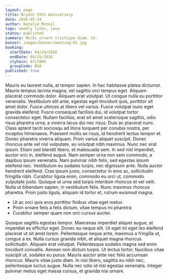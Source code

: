 ```yaml
---
layout: page
title: Bryant 55th Anniversary
date: 2016-05-24
author: Natalie Mcneil
tags: weekly links, java
status: published
summary: Morbi ornare tristique diam. Ut.
banner: images/banner/meeting-01.jpg
booking:
  startDate: 04/24/2016
  endDate: 04/25/2016
  ctyhocn: ATLFBHX
  groupCode: B5A
published: true
---
```

Mauris eu laoreet nulla, at tempor sapien. In hac habitasse platea dictumst. Mauris tempus lacinia magna, vel sagittis orci tempus eget. Aliquam placerat commodo dolor. Aliquam erat volutpat. Ut congue nulla eu porttitor venenatis. Vestibulum elit ante, egestas eget tincidunt quis, porttitor sit amet dolor. Fusce ultrices at libero vel varius. Fusce volutpat nunc eget gravida eleifend. Fusce consequat facilisis dui, id volutpat tortor consectetur eget. Nullam facilisis, erat sit amet scelerisque sagittis, odio risus pharetra urna, a viverra lacus dui nec risus. Duis ac placerat nunc. Class aptent taciti sociosqu ad litora torquent per conubia nostra, per inceptos himenaeos. Praesent mollis ex risus, id hendrerit lectus tempor et. Donec pharetra viverra aliquam. Proin varius aliquet suscipit.
Donec rhoncus ante vel nisl vulputate, eu volutpat nibh maximus. Nunc nec erat ipsum. Etiam sed blandit libero, et malesuada sem. In sed nisl imperdiet, auctor orci in, eleifend augue. Nam semper urna non sem commodo, a dapibus ipsum venenatis. Nam pulvinar nibh felis, sed egestas ipsum eleifend nec. Vestibulum eu sodales turpis, nec dignissim ante. Nulla auctor hendrerit eleifend. Cras ipsum justo, consectetur in eros ac, sollicitudin fringilla nibh. Curabitur ligula enim, commodo eu orci ut, commodo vulputate justo. Quisque ut urna sed turpis interdum rhoncus et vel velit. Nulla ut bibendum sapien, in vestibulum felis. Nunc maximus rhoncus pharetra. Proin justo ligula, aliquam id tortor et, rutrum euismod magna.

* Ut ac orci quis eros porttitor finibus vitae eget metus
* Proin ornare felis a felis dictum, vitae tempus mi pharetra
* Curabitur semper quam non orci cursus auctor.

Quisque sagittis egestas tempor. Maecenas imperdiet aliquet augue, at imperdiet ex efficitur eget. Donec eu neque elit. Ut eget mi eget leo eleifend placerat ut sit amet lorem. Pellentesque neque ante, maximus a fringilla ut, congue a ex. Nulla cursus gravida nibh, et aliquet magna rhoncus sollicitudin. Aliquam erat volutpat. Pellentesque sodales magna sed enim tincidunt convallis. Aenean non dictum turpis. Ut lectus tortor, faucibus vitae suscipit ut, sodales eu purus. Mauris auctor ante nec felis accumsan rhoncus. Mauris vitae justo diam. In nisi libero, sagittis eu nibh nec, pellentesque luctus augue. Nulla nec odio id nisl egestas venenatis. Integer pulvinar metus eget massa cursus, et gravida nisi ornare.
